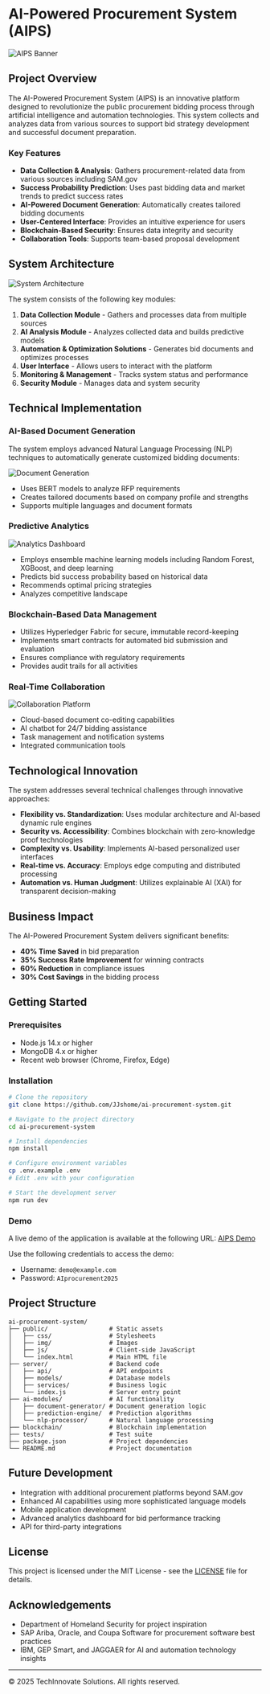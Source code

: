 # AI-Powered Procurement System (AIPS)

![AIPS Banner](public/img/aips-banner.png)

## Project Overview

The AI-Powered Procurement System (AIPS) is an innovative platform designed to revolutionize the public procurement bidding process through artificial intelligence and automation technologies. This system collects and analyzes data from various sources to support bid strategy development and successful document preparation.

### Key Features

- **Data Collection & Analysis**: Gathers procurement-related data from various sources including SAM.gov
- **Success Probability Prediction**: Uses past bidding data and market trends to predict success rates
- **AI-Powered Document Generation**: Automatically creates tailored bidding documents
- **User-Centered Interface**: Provides an intuitive experience for users
- **Blockchain-Based Security**: Ensures data integrity and security
- **Collaboration Tools**: Supports team-based proposal development

## System Architecture

![System Architecture](public/img/system-architecture.svg)

The system consists of the following key modules:

1. **Data Collection Module** - Gathers and processes data from multiple sources
2. **AI Analysis Module** - Analyzes collected data and builds predictive models
3. **Automation & Optimization Solutions** - Generates bid documents and optimizes processes
4. **User Interface** - Allows users to interact with the platform
5. **Monitoring & Management** - Tracks system status and performance
6. **Security Module** - Manages data and system security

## Technical Implementation

### AI-Based Document Generation

The system employs advanced Natural Language Processing (NLP) techniques to automatically generate customized bidding documents:

![Document Generation](public/img/document-generation.png)

- Uses BERT models to analyze RFP requirements
- Creates tailored documents based on company profile and strengths
- Supports multiple languages and document formats

### Predictive Analytics

![Analytics Dashboard](public/img/analytics-dashboard.png)

- Employs ensemble machine learning models including Random Forest, XGBoost, and deep learning
- Predicts bid success probability based on historical data
- Recommends optimal pricing strategies
- Analyzes competitive landscape

### Blockchain-Based Data Management

- Utilizes Hyperledger Fabric for secure, immutable record-keeping
- Implements smart contracts for automated bid submission and evaluation
- Ensures compliance with regulatory requirements
- Provides audit trails for all activities

### Real-Time Collaboration

![Collaboration Platform](public/img/collaboration-platform.png)

- Cloud-based document co-editing capabilities
- AI chatbot for 24/7 bidding assistance
- Task management and notification systems
- Integrated communication tools

## Technological Innovation

The system addresses several technical challenges through innovative approaches:

- **Flexibility vs. Standardization**: Uses modular architecture and AI-based dynamic rule engines
- **Security vs. Accessibility**: Combines blockchain with zero-knowledge proof technologies
- **Complexity vs. Usability**: Implements AI-based personalized user interfaces
- **Real-time vs. Accuracy**: Employs edge computing and distributed processing
- **Automation vs. Human Judgment**: Utilizes explainable AI (XAI) for transparent decision-making

## Business Impact

The AI-Powered Procurement System delivers significant benefits:

- **40% Time Saved** in bid preparation
- **35% Success Rate Improvement** for winning contracts
- **60% Reduction** in compliance issues
- **30% Cost Savings** in the bidding process

## Getting Started

### Prerequisites

- Node.js 14.x or higher
- MongoDB 4.x or higher
- Recent web browser (Chrome, Firefox, Edge)

### Installation

```bash
# Clone the repository
git clone https://github.com/JJshome/ai-procurement-system.git

# Navigate to the project directory
cd ai-procurement-system

# Install dependencies
npm install

# Configure environment variables
cp .env.example .env
# Edit .env with your configuration

# Start the development server
npm run dev
```

### Demo

A live demo of the application is available at the following URL:
[AIPS Demo](https://aips-demo.example.com)

Use the following credentials to access the demo:
- Username: `demo@example.com`
- Password: `AIprocurement2025`

## Project Structure

```
ai-procurement-system/
├── public/                 # Static assets
│   ├── css/                # Stylesheets
│   ├── img/                # Images
│   ├── js/                 # Client-side JavaScript
│   └── index.html          # Main HTML file
├── server/                 # Backend code
│   ├── api/                # API endpoints
│   ├── models/             # Database models
│   ├── services/           # Business logic
│   └── index.js            # Server entry point
├── ai-modules/             # AI functionality
│   ├── document-generator/ # Document generation logic
│   ├── prediction-engine/  # Prediction algorithms
│   └── nlp-processor/      # Natural language processing
├── blockchain/             # Blockchain implementation
├── tests/                  # Test suite
├── package.json            # Project dependencies
└── README.md               # Project documentation
```

## Future Development

- Integration with additional procurement platforms beyond SAM.gov
- Enhanced AI capabilities using more sophisticated language models
- Mobile application development
- Advanced analytics dashboard for bid performance tracking
- API for third-party integrations

## License

This project is licensed under the MIT License - see the [LICENSE](LICENSE) file for details.

## Acknowledgements

- Department of Homeland Security for project inspiration
- SAP Ariba, Oracle, and Coupa Software for procurement software best practices
- IBM, GEP Smart, and JAGGAER for AI and automation technology insights

---

© 2025 TechInnovate Solutions. All rights reserved.
